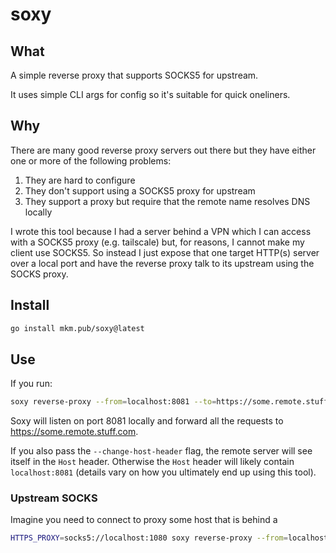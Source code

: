 # soxy

## What

A simple reverse proxy that supports SOCKS5 for upstream.

It uses simple CLI args for config so it's suitable for quick oneliners.

## Why

There are many good reverse proxy servers out there but they have either one or more of the following problems:

1. They are hard to configure
2. They don't support using a SOCKS5 proxy for upstream
3. They support a proxy but require that the remote name resolves DNS locally

I wrote this tool because I had a server behind a VPN which I can access with a SOCKS5 proxy (e.g. tailscale) but, for reasons,
I cannot make my client use SOCKS5. So instead I just expose that one target HTTP(s) server over a local port and have
the reverse proxy talk to its upstream using the SOCKS proxy.

## Install

```bash
go install mkm.pub/soxy@latest
```

## Use

If you run:

```bash
soxy reverse-proxy --from=localhost:8081 --to=https://some.remote.stuff.com --change-host-header
```

Soxy will listen on port 8081 locally and forward all the requests to https://some.remote.stuff.com.

If you also pass the `--change-host-header` flag, the remote server will see itself in the `Host` header.
Otherwise the `Host` header will likely contain `localhost:8081` (details vary on how you ultimately end up using this tool).

### Upstream SOCKS

Imagine you need to connect to proxy some host that is behind a 

```bash
HTTPS_PROXY=socks5://localhost:1080 soxy reverse-proxy --from=localhost:8081 --to=https://some.internal.stuff.com --change-host-header

```



